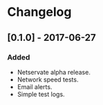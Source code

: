 # Changelog

## [0.1.0] - 2017-06-27
### Added
- Netservate alpha release.
- Network speed tests.
- Email alerts.
- Simple test logs.
